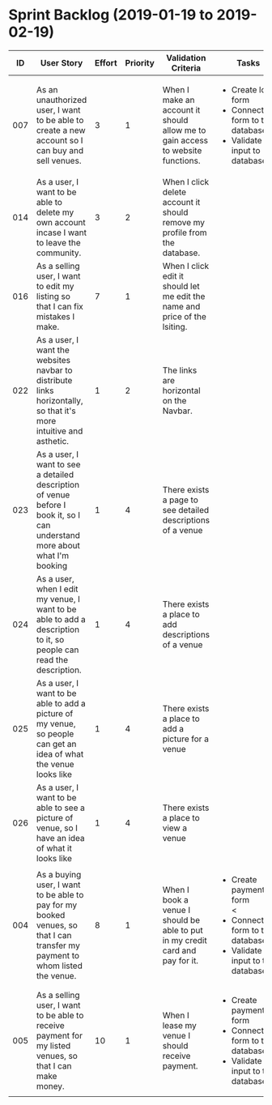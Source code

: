 # Sprint Backlog (2019-01-19 to 2019-02-19)

| ID | User Story | Effort | Priority | Validation Criteria | Tasks | Owners |
|----|------------|--------|----------|---------------------|------|-------|
| 007 | As an unauthorized user, I want to be able to create a new account so I can buy and sell venues. | 3 | 1 | When I make an account it should allow me to gain access to website functions.| <ul><li>Create login form</li><li>Connect the form to the database</li><li>Validate input to database</li></ul> | Ryan S |
| 014 | As a user, I want to be able to delete my own account incase I want to leave the community. | 3 | 2 | When I click delete account it should remove my profile from the database. | | Ryan S |
| 016 | As a selling user, I want to edit my listing so that I can fix mistakes I make. | 7 | 1 | When I click edit it should let me edit the name and price of the lsiting. | | Vincent Phan |
| 022 | As a user, I want the websites navbar to distribute links horizontally, so that it's more intuitive and asthetic. | 1 | 2 | The links are horizontal on the Navbar. | | Vincent Phan | |
| 023 | As a user, I want to see a detailed description of venue before I book it, so I can understand more about what I'm booking | 1 | 4 | There exists a page to see detailed descriptions of a venue | | Vincent Phan |
| 024 | As a user, when I edit my venue, I want to be able to add a description to it, so people can read the description. | 1 | 4 | There exists a place to add descriptions of a venue | | Ryan Burns |
| 025 | As a user, I want to be able to add a picture of my venue, so people can get an idea of what the venue looks like | 1 | 4 | There exists a place to add a picture for a venue | | Ryan Burns |
| 026 | As a user, I want to be able to see a picture of venue, so I have an idea of what it looks like | 1 | 4 | There exists a place to view a venue | | Ryan Burns |
| 004 | As a buying user, I want to be able to pay for my booked venues, so that I can transfer my payment to whom listed the venue. | 8 | 1 | When I book a venue I should be able to put in my credit card and pay for it. | <ul><li>Create payment form</li><<li>Connect form to the database</li><li>Validate input to the database/li></ul> | Jingxiao Wang |
| 005 | As a selling user, I want to be able to receive payment for my listed venues, so that I can make money. | 10 | 1 | When I lease my venue I should receive payment. | <ul><li>Create payment form</li><li>Connect form to the database</li><li>Validate input to the database/li></ul> | Jingxiao Wang |
